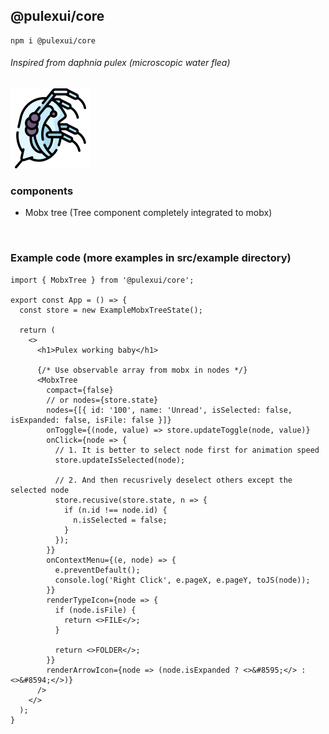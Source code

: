 ## @pulexui/core

```
npm i @pulexui/core
```

###### Inspired from daphnia pulex (microscopic water flea)
![ImageAlt](https://github.com/WildStack/pulex/blob/master/readme/logo.png?raw=true)

### components
* Mobx tree (Tree component completely integrated to mobx)

<br />

### Example code (more examples in src/example directory)
```tsx
import { MobxTree } from '@pulexui/core';

export const App = () => {
  const store = new ExampleMobxTreeState();
  
  return (
    <>
      <h1>Pulex working baby</h1>

      {/* Use observable array from mobx in nodes */}
      <MobxTree
        compact={false}
        // or nodes={store.state}
        nodes={[{ id: '100', name: 'Unread', isSelected: false, isExpanded: false, isFile: false }]}
        onToggle={(node, value) => store.updateToggle(node, value)}
        onClick={node => {
          // 1. It is better to select node first for animation speed
          store.updateIsSelected(node);

          // 2. And then recusrively deselect others except the selected node
          store.recusive(store.state, n => {
            if (n.id !== node.id) {
              n.isSelected = false;
            }
          });
        }}
        onContextMenu={(e, node) => {
          e.preventDefault();
          console.log('Right Click', e.pageX, e.pageY, toJS(node));
        }}
        renderTypeIcon={node => {
          if (node.isFile) {
            return <>FILE</>;
          }

          return <>FOLDER</>;
        }}
        renderArrowIcon={node => (node.isExpanded ? <>&#8595;</> : <>&#8594;</>)}
      />
    </>
  );
}
```

